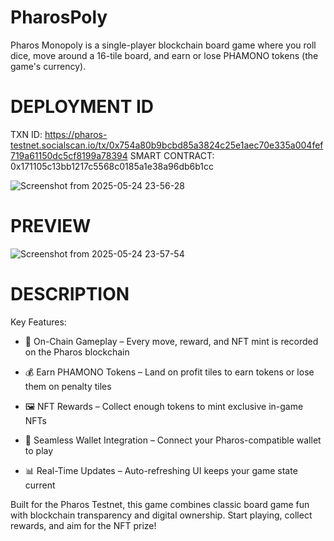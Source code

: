 # PharosPoly
Pharos Monopoly is a single-player blockchain board game where you roll dice, move around a 16-tile board, and earn or lose PHAMONO tokens (the game's currency).

# DEPLOYMENT ID
TXN ID: https://pharos-testnet.socialscan.io/tx/0x754a80b9bcbd85a3824c25e1aec70e335a004fef719a61150dc5cf8199a78394
SMART CONTRACT: 0x171105c13bb1217c5568c0185a1e38a96db6b1cc

![Screenshot from 2025-05-24 23-56-28](https://github.com/user-attachments/assets/5a3e1365-393f-44f9-97c8-debe1f64e6d1)



# PREVIEW
![Screenshot from 2025-05-24 23-57-54](https://github.com/user-attachments/assets/5d4d3c4e-6966-4efd-9641-8bf7e667a83f)


# DESCRIPTION
Key Features:

- 🎲 On-Chain Gameplay – Every move, reward, and NFT mint is recorded on the Pharos blockchain
  
- 💰 Earn PHAMONO Tokens – Land on profit tiles to earn tokens or lose them on penalty tiles
  
- 🖼 NFT Rewards – Collect enough tokens to mint exclusive in-game NFTs
  
- 🔗 Seamless Wallet Integration – Connect your Pharos-compatible wallet to play
  
- 📊 Real-Time Updates – Auto-refreshing UI keeps your game state current

Built for the Pharos Testnet, this game combines classic board game fun with blockchain transparency and digital ownership. Start playing, collect rewards, and aim for the NFT prize!

